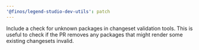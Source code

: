 ```yaml
---
'@finos/legend-studio-dev-utils': patch
---
```


Include a check for unknown packages in changeset validation tools. This is useful to check if the PR removes any packages that might render some existing changesets invalid.
